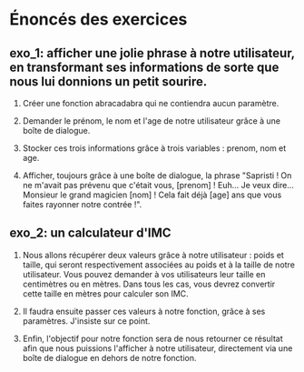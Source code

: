 # Énoncés des exercices


## exo_1: afficher une jolie phrase à notre utilisateur, en transformant ses informations de sorte que nous lui donnions un petit sourire.

1. Créer une fonction abracadabra qui ne contiendra aucun paramètre.

2. Demander le prénom, le nom et l'age de notre utilisateur grâce à une boîte de dialogue.

3. Stocker ces trois informations grâce à trois variables : prenom, nom et age.

4. Afficher, toujours grâce à une boîte de dialogue, la phrase "Sapristi ! On ne m'avait pas prévenu que c'était vous, [prenom] ! Euh... Je veux dire... Monsieur le grand magicien [nom] ! Cela fait déjà [age] ans que vous faites rayonner notre contrée !".



## exo_2: un calculateur d'IMC

1. Nous allons récupérer deux valeurs grâce à notre utilisateur : poids et taille, qui seront respectivement associées au poids et à la taille de notre utilisateur. Vous pouvez demander à vos utilisateurs leur taille en centimètres ou en mètres. Dans tous les cas, vous devrez convertir cette taille en mètres pour calculer son IMC.

2. Il faudra ensuite passer ces valeurs à notre fonction, grâce à ses paramètres. J'insiste sur ce point.

3. Enfin, l'objectif pour notre fonction sera de nous retourner ce résultat afin que nous puissions l'afficher à notre utilisateur, directement via une boîte de dialogue en dehors de notre fonction.
